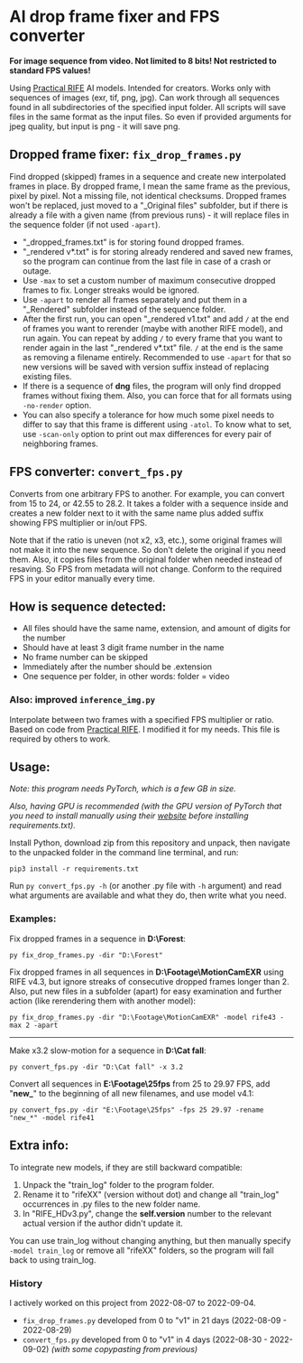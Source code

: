 # AI drop frame fixer and FPS converter
**For image sequence from video. Not limited to 8 bits! Not restricted to standard FPS values!**

Using [Practical RIFE](https://github.com/hzwer/Practical-RIFE) AI models. Intended for creators. Works only with sequences of images (exr, tif, png, jpg). Can work through all sequences found in all subdirectories of the specified input folder. All scripts will save files in the same format as the input files. So even if provided arguments for jpeg quality, but input is png - it will save png.

## Dropped frame fixer: `fix_drop_frames.py`
Find dropped (skipped) frames in a sequence and create new interpolated frames in place. By dropped frame, I mean the same frame as the previous, pixel by pixel. Not a missing file, not identical checksums. Dropped frames won't be replaced, just moved to a "_Original files" subfolder, but if there is already a file with a given name (from previous runs) - it will replace files in the sequence folder (if not used `-apart`).
* "_dropped_frames.txt" is for storing found dropped frames.
* "_rendered v*.txt" is for storing already rendered and saved new frames, so the program can continue from the last file in case of a crash or outage.
* Use `-max` to set a custom number of maximum consecutive dropped frames to fix. Longer streaks would be ignored.
* Use `-apart` to render all frames separately and put them in a "_Rendered" subfolder instead of the sequence folder.
* After the first run, you can open "_rendered v1.txt" and add `/` at the end of frames you want to rerender (maybe with another RIFE model), and run again. You can repeat by adding `/` to every frame that you want to render again in the last "_rendered v*.txt" file. `/` at the end is the same as removing a filename entirely. Recommended to use `-apart` for that so new versions will be saved with version suffix instead of replacing existing files.
* If there is a sequence of **dng** files, the program will only find dropped frames without fixing them. Also, you can force that for all formats using `-no-render` option.
* You can also specify a tolerance for how much some pixel needs to differ to say that this frame is different using `-atol`. To know what to set, use `-scan-only` option to print out max differences for every pair of neighboring frames.

## FPS converter: `convert_fps.py`
Converts from one arbitrary FPS to another. For example, you can convert from 15 to 24, or 42.55 to 28.2. It takes a folder with a sequence inside and creates a new folder next to it with the same name plus added suffix showing FPS multiplier or in/out FPS.

Note that if the ratio is uneven (not x2, x3, etc.), some original frames will not make it into the new sequence. So don't delete the original if you need them. Also, it copies files from the original folder when needed instead of resaving. So FPS from metadata will not change. Conform to the required FPS in your editor manually every time.

## How is sequence detected:
* All files should have the same name, extension, and amount of digits for the number
* Should have at least 3 digit frame number in the name
* No frame number can be skipped
* Immediately after the number should be .extension
* One sequence per folder, in other words: folder = video

### Also: improved `inference_img.py`
Interpolate between two frames with a specified FPS multiplier or ratio. Based on code from [Practical RIFE](https://github.com/hzwer/Practical-RIFE). I modified it for my needs. This file is required by others to work.

## Usage:
_Note: this program needs PyTorch, which is a few GB in size._

_Also, having GPU is recommended (with the GPU version of PyTorch that you need to install manually using their [website](https://pytorch.org/get-started) before installing requirements.txt)._

Install Python, download zip from this repository and unpack, then navigate to the unpacked folder in the command line terminal, and run:
```
pip3 install -r requirements.txt
```

Run `py convert_fps.py -h` (or another .py file with `-h` argument) and read what arguments are available and what they do, then write what you need.

### Examples:
Fix dropped frames in a sequence in **D:\Forest**:
```
py fix_drop_frames.py -dir "D:\Forest"
```
Fix dropped frames in all sequences in **D:\Footage\MotionCamEXR** using RIFE v4.3, but ignore streaks of consecutive dropped frames longer than 2. Also, put new files in a subfolder (apart) for easy examination and further action (like rerendering them with another model):
```
py fix_drop_frames.py -dir "D:\Footage\MotionCamEXR" -model rife43 -max 2 -apart
```
---
Make x3.2 slow-motion for a sequence in **D:\Cat fall**:
```
py convert_fps.py -dir "D:\Cat fall" -x 3.2
```
Convert all sequences in **E:\Footage\25fps** from 25 to 29.97 FPS, add "**new_**" to the beginning of all new filenames, and use model v4.1:
```
py convert_fps.py -dir "E:\Footage\25fps" -fps 25 29.97 -rename "new_*" -model rife41
```

## Extra info:
To integrate new models, if they are still backward compatible:
1. Unpack the "train_log" folder to the program folder.
2. Rename it to "rifeXX" (version without dot) and change all "train_log" occurrences in .py files to the new folder name.
3. In "RIFE_HDv3.py", change the **self.version** number to the relevant actual version if the author didn't update it.

You can use train_log without changing anything, but then manually specify `-model train_log` or remove all "rifeXX" folders, so the program will fall back to using train_log.

### History
I actively worked on this project from 2022-08-07 to 2022-09-04.

* `fix_drop_frames.py` developed from 0 to "v1" in 21 days (2022-08-09 - 2022-08-29)
* `convert_fps.py` developed from 0 to "v1" in 4 days (2022-08-30 - 2022-09-02) _(with some copypasting from previous)_
